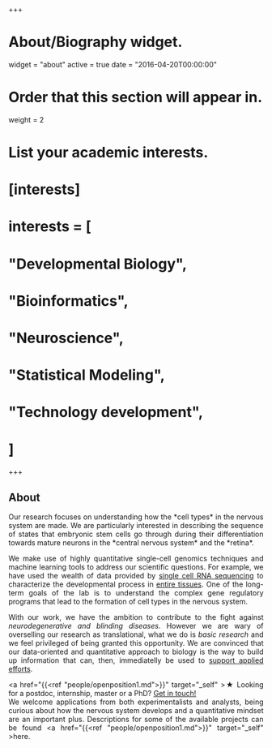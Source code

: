 +++
# About/Biography widget.
widget = "about"
active = true
date = "2016-04-20T00:00:00"

# Order that this section will appear in.
weight = 2

# List your academic interests.
# [interests]
#   interests = [
#     "Developmental Biology",
#     "Bioinformatics",
#     "Neuroscience",
#     "Statistical Modeling",
#     "Technology development",
#   ]
 
+++

## About
 <div style="text-align: justify">
Our research focuses on understanding how the *cell types* in the nervous system are made.
We are particularly interested in describing the sequence of states that embryonic stem cells go through during their differentiation towards mature neurons in the *central nervous system* and the *retina*. 
 
We make use of highly quantitative single-cell genomics techniques and machine learning tools to address our scientific questions. For example, we have used the wealth of data provided by [single cell RNA sequencing](https://www.nature.com/articles/nmeth.2801) to characterize the developmental process in [entire tissues](https://ki.se/en/news/new-method-reveals-cell-development). One of the long-term goals of the lab is to understand the complex gene regulatory programs that lead to the formation of cell types in the nervous system.

With our work, we have the ambition to contribute to the fight against *neurodegenerative and blinding diseases*. However we are wary of overselling our research as translational, what we do is *basic research* and we feel privileged of being granted this opportunity. We are convinced that our data-oriented and quantitative approach to biology is the way to build up information that can, then, immediatelly be used to [support applied efforts](https://ki.se/en/news/midbrain-study-gives-boost-to-parkinsons-research).

<a href="{{<ref "people/openposition1.md">}}" target="_self" >★</a> Looking for a postdoc, internship, master or a PhD? <a href="mailto:gioelelamanno@gmail.com">Get in touch!</a> <br>We welcome applications from both experimentalists and analysts, being  curious about how the nervous system develops and a quantitative mindset are an important plus. Descriptions for some of the available projects can be found <a href="{{<ref "people/openposition1.md">}}" target="_self" >here</a>.
</div>